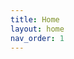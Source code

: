 ```yaml
---
title: Home
layout: home
nav_order: 1
---
```


<!DOCTYPE html>
<html lang="en">
<head>
    <meta charset="UTF-8">
    <meta name="viewport" content="width=device-width, initial-scale=1.0">
    <link rel="stylesheet" href="style.css">
    <title>Pure CSS Image Slider</title>
    <style>
        *{
            padding: 0;
            margin: 0;
        }

        main{
            background: linear-gradient(-45deg, #fc5c7d, #6a82fb);
            height: 100vh;
        }

        .heading{
            color: white;
            text-align: center;
            font-family: system-ui;
            padding-top: 50px;
        }

        .cardContainer{
            display: flex;
            gap: 8px;
            align-items: center;
            justify-content: center;
            margin-top: 100px;
        }

        .card{
            position: relative;
            left: 0px;
            width: 150px;
            cursor: pointer;
            transition: all 0.2s ease-in-out;
        }

        .card img {
            width: 100%;
            border-radius: 10px;
            box-shadow: -7px -1px 11px 8px rgba(00,00,00,0.2);
        }

        .card:not(:first-child){
            margin-left: -50px;
        }

        .card:hover{
            transform: translateY(-20px);
        }

        .card:hover ~ .card{
            left: 50px;
        }
    </style>
</head>
<body>
    <main>
        <div class="heading">
            <h1 class="title">Pure CSS Image Slider</h1>
        </div>

        <div class="cardContainer">
            <div class="card">
              <iframe width="560" height="315" src="https://www.youtube.com/embed/0A3bGUAajrM?si=4qlA2S9z1w_ypEAK&amp;controls=0" title="YouTube video player" frameborder="0" allow="accelerometer; autoplay; clipboard-write; encrypted-media; gyroscope; picture-in-picture; web-share" allowfullscreen></iframe>
            </div>
            <div class="card">
                <img src="2.jpg" alt="">
            </div>
            <div class="card">
                <img src="3.jpg" alt="">
            </div>
            <div class="card">
                <img src="4.jpg" alt="">
            </div>
        </div>
    </main>
</body>
</html>
